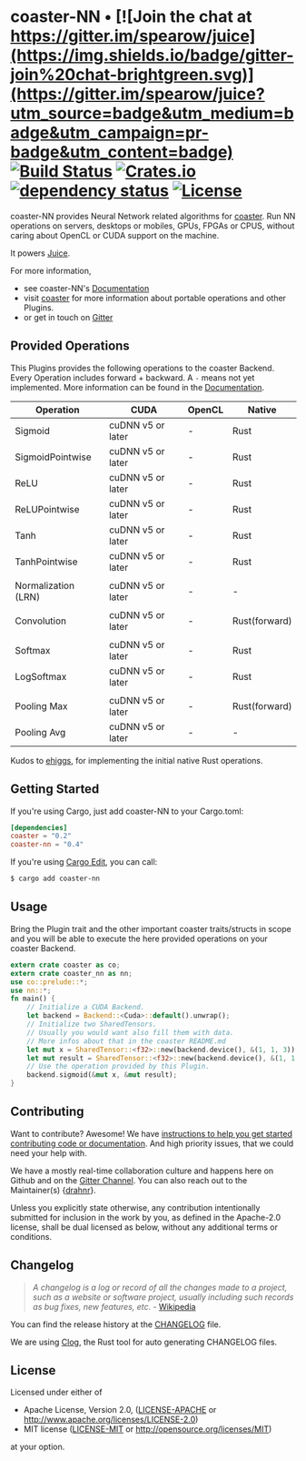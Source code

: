# coaster-NN • [![Join the chat at https://gitter.im/spearow/juice](https://img.shields.io/badge/gitter-join%20chat-brightgreen.svg)](https://gitter.im/spearow/juice?utm_source=badge&utm_medium=badge&utm_campaign=pr-badge&utm_content=badge) [![Build Status](https://ci.spearow.io/api/v1/teams/spearow/pipelines/juice/jobs/test-coaster-nn/badge)](https://ci.spearow.io/teams/spearow/pipelines/juice) [![Crates.io](https://img.shields.io/crates/v/coaster-nn.svg)](https://crates.io/crates/coaster-nn) [![dependency status](https://deps.rs/repo/github/spearow/coaster-nn/status.svg)](https://deps.rs/repo/github/spearow/coaster-nn) [![License](https://img.shields.io/crates/l/coaster-nn.svg)](#license)

coaster-NN provides Neural Network related algorithms for [coaster][coaster].
Run NN operations on servers, desktops or mobiles, GPUs, FPGAs or CPUS, without
caring about OpenCL or CUDA support on the machine.

It powers [Juice][juice].

For more information,

* see coaster-NN's [Documentation](http://spearow.github.io/coaster-nn)
* visit [coaster][coaster] for more information about portable operations and other Plugins.
* or get in touch on [Gitter][chat]

[coaster]: https://github.com/spearow/coaster
[spearow]: https://spearow.io/project/juice
[juice]: https://github.com/spearow/juice
[juice]: https://github.com/spearow/juice

## Provided Operations

This Plugins provides the following operations to the coaster Backend.
Every Operation includes forward + backward. A `-` means not yet implemented.
More information can be found in the [Documentation][docs-ops].

| Operation            | CUDA              | OpenCL    | Native        |
|---                   |---                |---        |---            |
| Sigmoid              | cuDNN v5 or later | -         | Rust          |
| SigmoidPointwise     | cuDNN v5 or later | -         | Rust          |
| ReLU                 | cuDNN v5 or later | -         | Rust          |
| ReLUPointwise        | cuDNN v5 or later | -         | Rust          |
| Tanh                 | cuDNN v5 or later | -         | Rust          |
| TanhPointwise        | cuDNN v5 or later | -         | Rust          |
|                      |                   |           |               |
| Normalization (LRN)  | cuDNN v5 or later | -         | -             |
|                      |                   |           |               |
| Convolution          | cuDNN v5 or later | -         | Rust(forward) |
|                      |                   |           |               |
| Softmax              | cuDNN v5 or later | -         | Rust          |
| LogSoftmax           | cuDNN v5 or later | -         | Rust          |
|                      |                   |           |               |
| Pooling Max          | cuDNN v5 or later | -         | Rust(forward) |
| Pooling Avg          | cuDNN v5 or later | -         | -             |

Kudos to [ehiggs][ehiggs], for implementing the initial native Rust operations.

[docs-ops]: https://spearow.github.io/coaster-nn/coaster_nn/trait.NN.html
[ehiggs]: https://github.com/ehiggs

## Getting Started

If you're using Cargo, just add coaster-NN to your Cargo.toml:

```toml
[dependencies]
coaster = "0.2"
coaster-nn = "0.4"
```

If you're using [Cargo Edit][cargo-edit], you can call:

```sh
$ cargo add coaster-nn
```

[cargo-edit]: https://github.com/killercup/cargo-edit

## Usage

Bring the Plugin trait and the other important coaster traits/structs in scope and
you will be able to execute the here provided operations on your coaster Backend.

```rust
extern crate coaster as co;
extern crate coaster_nn as nn;
use co::prelude::*;
use nn::*;
fn main() {
    // Initialize a CUDA Backend.
    let backend = Backend::<Cuda>::default().unwrap();
    // Initialize two SharedTensors.
    // Usually you would want also fill them with data.
    // More infos about that in the coaster README.md
    let mut x = SharedTensor::<f32>::new(backend.device(), &(1, 1, 3)).unwrap();
    let mut result = SharedTensor::<f32>::new(backend.device(), &(1, 1, 3)).unwrap();
    // Use the operation provided by this Plugin.
    backend.sigmoid(&mut x, &mut result);
}
```

## Contributing

Want to contribute? Awesome! We have
[instructions to help you get started contributing code or documentation][contributing].
And high priority issues, that we could need your help with.

We have a mostly real-time collaboration culture and happens here on Github and
on the [Gitter Channel][chat].
You can also reach out to the Maintainer(s)
{[drahnr][drahnr]}.

Unless you explicitly state otherwise, any contribution intentionally
submitted for inclusion in the work by you, as defined in the Apache-2.0
license, shall be dual licensed as below, without any additional terms or
conditions.

[contributing]: CONTRIBUTING.md
[chat]: https://gitter.im/spearow/juice
[drahnr]: https://github.com/drahnr

## Changelog

> *A changelog is a log or record of all the changes made to a project, such as a website or software project, usually including such records as bug fixes, new features, etc.* - [Wikipedia][changelog-quote]

You can find the release history at the [CHANGELOG][changelog] file.

We are using [Clog][clog], the Rust tool for auto generating CHANGELOG files.

[changelog]: CHANGELOG.md
[changelog-quote]: https://en.wikipedia.org/wiki/Changelog
[Clog]: https://github.com/clog-tool/clog-cli

## License

Licensed under either of

 * Apache License, Version 2.0, ([LICENSE-APACHE](LICENSE-APACHE) or http://www.apache.org/licenses/LICENSE-2.0)
 * MIT license ([LICENSE-MIT](LICENSE-MIT) or http://opensource.org/licenses/MIT)

at your option.
